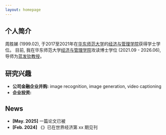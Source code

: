 ```yaml
---
layout: homepage
---
```


## 个人简介

周胜娣 (1999.02), 于2017至2021年在[华东师范大学](https://www.ecnu.edu.cn/)的[经济与管理学院](](https://sem.ecnu.edu.cn/) )获得学士学位。
目前, 我在华东师范大学[经济与管理学院](https://sem.ecnu.edu.cn/)攻读博士学位 (2021.09 - 2026.06), 导师为[蓝发钦教授](https://faculty.ecnu.edu.cn/_s35/lfq_en/main.psp)。

## 研究兴趣

- **公司金融企业并购:** image recognition, image generation, video captioning
- **企业投资:**
<!-- - **Machine Learning:** meta-learning, incremental learning, transfer learning -->

## News

- **[May. 2025]** 一篇论文已被
- **[Feb. 2024]** 《》已在世界经济第 xx 期见刊
